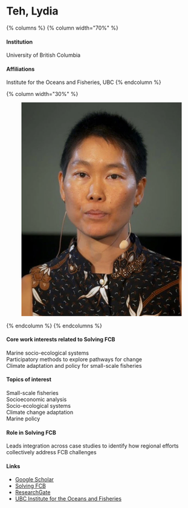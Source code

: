# Teh, Lydia

{% columns %}
{% column width="70%" %}
#### Institution

University of British Columbia

#### Affiliations

Institute for the Oceans and Fisheries, UBC
{% endcolumn %}

{% column width="30%" %}
<figure><img src="https://raw.githubusercontent.com/Solving-FCB/docs/refs/heads/main/.img/teh-lcl.webp" alt=""></figure>
{% endcolumn %}
{% endcolumns %}

#### Core work interests related to Solving FCB

Marine socio-ecological systems\
Participatory methods to explore pathways for change\
Climate adaptation and policy for small-scale fisheries

#### Topics of interest

Small-scale fisheries\
Socioeconomic analysis\
Socio-ecological systems\
Climate change adaptation\
Marine policy

#### Role in Solving FCB

Leads integration across case studies to identify how regional efforts collectively address FCB challenges

#### Links

* [Google Scholar](https://scholar.google.com/citations?user=wMlVcAMAAAAJ)
* [Solving FCB](https://solvingfcb.org/people/teh-lcl/)
* [ResearchGate](https://www.researchgate.net/profile/Lydia-Teh)
* [UBC Institute for the Oceans and Fisheries](https://oceans.ubc.ca/lydia-teh/)
